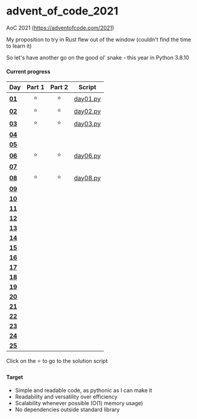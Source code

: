 # advent_of_code_2021
AoC 2021 (https://adventofcode.com/2021)

My proposition to try in Rust flew out of the window (couldn't find the time to learn it)

So let's have another go on the good ol' snake - this year in Python 3.8.10

#### Current progress

| Day                                            | Part 1 | Part 2 | Script            |
| ---------------------------------------------- | :----: | :----: | :---------------: |
| **[01](https://adventofcode.com/2021/day/1)**  | ⭐ | ⭐ | [day01.py](day01.py) |
| **[02](https://adventofcode.com/2021/day/2)**  | ⭐ | ⭐ | [day02.py](day02.py) |
| **[03](https://adventofcode.com/2021/day/3)**  | ⭐ | ⭐ | [day03.py](day03.py) |
| **[04](https://adventofcode.com/2021/day/4)**  ||||
| **[05](https://adventofcode.com/2021/day/5)**  ||||
| **[06](https://adventofcode.com/2021/day/6)**  | ⭐ | ⭐ | [day06.py](day06.py) |
| **[07](https://adventofcode.com/2021/day/7)**  ||||
| **[08](https://adventofcode.com/2021/day/8)**  | ⭐ | ⭐ | [day08.py](day08.py) |
| **[09](https://adventofcode.com/2021/day/9)**  ||||
| **[10](https://adventofcode.com/2021/day/10)** ||||
| **[11](https://adventofcode.com/2021/day/11)** ||||
| **[12](https://adventofcode.com/2021/day/12)** ||||
| **[13](https://adventofcode.com/2021/day/13)** ||||
| **[14](https://adventofcode.com/2021/day/14)** ||||
| **[15](https://adventofcode.com/2021/day/15)** ||||
| **[16](https://adventofcode.com/2021/day/16)** ||||
| **[17](https://adventofcode.com/2021/day/17)** ||||
| **[18](https://adventofcode.com/2021/day/18)** ||||
| **[19](https://adventofcode.com/2021/day/19)** ||||
| **[20](https://adventofcode.com/2021/day/20)** ||||
| **[21](https://adventofcode.com/2021/day/21)** ||||
| **[22](https://adventofcode.com/2021/day/22)** ||||
| **[23](https://adventofcode.com/2021/day/23)** ||||
| **[24](https://adventofcode.com/2021/day/24)** ||||
| **[25](https://adventofcode.com/2021/day/25)** ||||

Click on the ⭐ to go to the solution script  

#### Target
* Simple and readable code, as pythonic as I can make it
* Readability and versatility over efficiency
* Scalability whenever possible (O(1) memory usage)
* No dependencies outside standard library